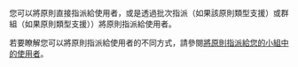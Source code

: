 您可以將原則直接指派給使用者，或是透過批次指派（如果該原則類型支援）或群組（如果原則類型支援））將原則指派給使用者。 

若要瞭解您可以將原則指派給使用者的不同方式，請參閱[將原則指派給您的小組中的使用者](../assign-policies.md)。